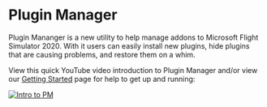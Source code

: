 # Plugin Manager
Plugin Mananger is a new utility to help manage addons to Microsoft Flight Simulator
2020. With it users can easily install new plugins, hide plugins that are causing
problems, and restore them on a whim.

View this quick YouTube video introduction to Plugin Manager and/or view our
[Getting Started](https://github.com/jgyo/PluginManager/wiki/Getting-Started) page
for help to get up and running:

[![Intro to PM](https://i.imgur.com/FfX3Lqf.png)](https://youtu.be/GPSoS32uoqY)

